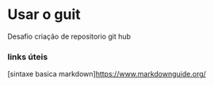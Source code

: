# Usar o guit
Desafio criação de repositorio git hub


### links úteis
[sintaxe basica markdown]https://www.markdownguide.org/
